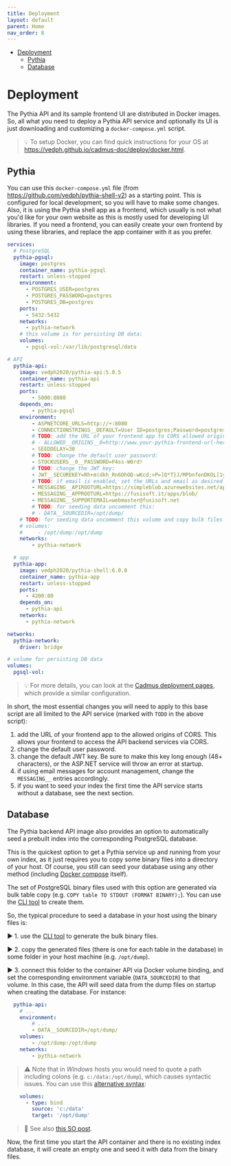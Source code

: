 ```yaml
---
title: Deployment
layout: default
parent: Home
nav_order: 8
---
```


- [Deployment](#deployment)
  - [Pythia](#pythia)
  - [Database](#database)

# Deployment

The Pythia API and its sample frontend UI are distributed in Docker images. So, all what you need to deploy a Pythia API service and optionally its UI is just downloading and customizing a `docker-compose.yml` script.

>💡 To setup Docker, you can find quick instructions for your OS at <https://vedph.github.io/cadmus-doc/deploy/docker.html>.

## Pythia

You can use this `docker-compose.yml` file (from <https://github.com/vedph/pythia-shell-v2>) as a starting point. This is configured for local development, so you will have to make some changes. Also, it is using the Pythia shell app as a frontend, which usually is not what you'd like for your own website as this is mostly used for developing UI libraries. If you need a frontend, you can easily create your own frontend by using these libraries, and replace the app container with it as you prefer.

```yml
services:
  # PostgreSQL
  pythia-pgsql:
    image: postgres
    container_name: pythia-pgsql
    restart: unless-stopped
    environment:
      - POSTGRES_USER=postgres
      - POSTGRES_PASSWORD=postgres
      - POSTGRES_DB=postgres
    ports:
      - 5432:5432
    networks:
      - pythia-network
    # this volume is for persisting DB data:
    volumes:
      - pgsql-vol:/var/lib/postgresql/data

# API
  pythia-api:
    image: vedph2020/pythia-api:5.0.5
    container_name: pythia-api
    restart: unless-stopped
    ports:
        - 5000:8080
    depends_on:
        - pythia-pgsql
    environment:
        - ASPNETCORE_URLS=http://+:8080
        - CONNECTIONSTRINGS__DEFAULT=User ID=postgres;Password=postgres;Host=pythia-pgsql;Port=5432;Database={0};
        # TODO: add the URL of your frontend app to CORS allowed origins, e.g.:
        # - ALLOWED__ORIGINS__0=http://www.your-pythia-frontend-url-here.edu
        - SEEDDELAY=30
        # TODO: change the default user password:
        - STOCKUSERS__0__PASSWORD=P4ss-W0rd!
        # TODO: change the JWT key:
        - JWT__SECUREKEY=Rh+m(dkh_Rn6DhOD-wKcd;>P=]Q*T}J/MPbnfenDKOL[1y4I_1Oy1JAU./V98Zex
        # TODO: if email is enabled, set the URLs and email as desired
        - MESSAGING__APIROOTURL=https://simpleblob.azurewebsites.net/api/
        - MESSAGING__APPROOTURL=https://fusisoft.it/apps/blob/
        - MESSAGING__SUPPORTEMAIL=webmaster@fusisoft.net
        # TODO: for seeding data uncomment this:
        # - DATA__SOURCEDIR=/opt/dump/
    # TODO: for seeding data uncomment this volume and copy bulk files into /opt/dump:
    # volumes:
    #     - /opt/dump:/opt/dump
    networks:
        - pythia-network

  # app
  pythia-app:
    image: vedph2020/pythia-shell:6.0.0
    container_name: pythia-app
    restart: unless-stopped
    ports:
      - 4200:80
    depends_on:
      - pythia-api
    networks:
      - pythia-network

networks:
  pythia-network:
    driver: bridge

# volume for persisting DB data
volumes:
  pgsql-vol:
```

>💡 For more details, you can look at the [Cadmus deployment pages](https://vedph.github.io/cadmus-doc/deploy), which provide a similar configuration.

In short, the most essential changes you will need to apply to this base script are all limited to the API service (marked with `TODO` in the above script):

1. add the URL of your frontend app to the allowed origins of CORS. This allows your frontend to access the API backend services via CORS.
2. change the default user password.
3. change the default JWT key. Be sure to make this key long enough (48+ characters), or the ASP.NET service will throw an error at startup.
4. if using email messages for account management, change the `MESSAGING__` entries accordingly.
5. if you want to seed your index the first time the API service starts without a database, see the next section.

## Database

The Pythia backend API image also provides an option to automatically seed a prebuilt index into the corresponding PostgreSQL database.

This is the quickest option to get a Pythia service up and running from your own index, as it just requires you to copy some binary files into a directory of your host. Of course, you still can seed your database using any other method (including [Docker compose](https://stackoverflow.com/questions/70879120/how-to-restore-postgresql-in-docker-compose) itself).

The set of PostgreSQL binary files used with this option are generated via bulk table copy (e.g. `COPY table TO STDOUT (FORMAT BINARY);`). You can use the [CLI tool](cli#bulk-write-command) to create them.

So, the typical procedure to seed a database in your host using the binary files is:

▶️ 1. use the [CLI tool](cli#bulk-write-command) to generate the bulk binary files.

▶️ 2. copy the generated files (there is one for each table in the database) in some folder in your host machine (e.g. `/opt/dump`).

▶️ 3. connect this folder to the container API via Docker volume binding, and set the corresponding environment variable (`DATA_SOURCEDIR`) to that volume. In this case, the API will seed data from the dump files on startup when creating the database. For instance:

```yml
  pythia-api:
    # ...
    environment:
        # ...
        - DATA__SOURCEDIR=/opt/dump/
    volumes:
        - /opt/dump:/opt/dump
    networks:
        - pythia-network
```

>⚠️ Note that in _Windows_ hosts you would need to quote a path including colons (e.g. `c:/data:/opt/dump`), which causes syntactic issues. You can use this [alternative syntax](https://www.reddit.com/r/docker/comments/hkx3s0/volume_mount_with_a_colon_in_the_path_with/):

```yml
    volumes:
      - type: bind
        source: 'c:/data'
        target: '/opt/dump'
```

>📖 See also [this SO post](https://stackoverflow.com/questions/46166304/docker-compose-volumes-without-colon).

Now, the first time you start the API container and there is no existing index database, it will create an empty one and seed it with data from the binary files.
